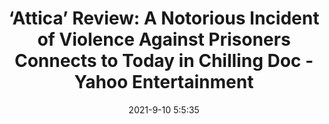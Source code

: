 ---
"title": "‘Attica’ Review: A Notorious Incident of Violence Against Prisoners Connects to Today in Chilling Doc - Yahoo Entertainment"
"date": "2021-9-10 5:5:35"
"feed_name": "GOOGLENEWSINDUSTRIAL"
"feed_website": "https://news.google.com/search?q=industrial%2Bincident&hl=en-US&gl=US&ceid=US:en"
"feed_rss": "https://news.google.com/rss/search?q=industrial%2Bincident&hl=en-US&gl=US&ceid=US:en"
"link": "https://www.yahoo.com/entertainment/attica-review-notorious-incident-violence-043039640.html"
"file": "_posts/2021-1-1-217edef1e796be879b386e0af3fe5448136b495a.md"
"accident": "1"
"drilling": "0"
---